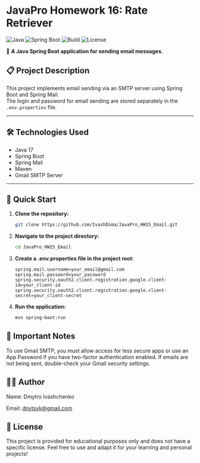 # JavaPro Homework 16: Rate Retriever

![Java](https://img.shields.io/badge/Java-17-orange?style=for-the-badge&logo=java)
![Spring Boot](https://img.shields.io/badge/Spring%20Boot-3.2-brightgreen?style=for-the-badge&logo=spring-boot)
![Build](https://img.shields.io/badge/Build-Maven-blue?style=for-the-badge&logo=apache-maven)
![License](https://img.shields.io/badge/License-Educational-lightgrey?style=for-the-badge)

📩 **A Java Spring Boot application for sending email messages.**

## 📋 Project Description

This project implements email sending via an SMTP server using Spring Boot and Spring Mail.  
The login and password for email sending are stored separately in the `.env.properties` file.

---

## 🛠️ Technologies Used

- Java 17
- Spring Boot
- Spring Mail
- Maven
- Gmail SMTP Server

---

## 🚀 Quick Start

1. **Clone the repository:**
   ```bash
   git clone https://github.com/IvashDima/JavaPro_HW15_Email.git

2. **Navigate to the project directory:**
   ```bash
   cd JavaPro_HW15_Email

3. **Create a .env.properties file in the project root:**

   ```properties
   spring.mail.username=your_email@gmail.com
   spring.mail.password=your_password
   spring.security.oauth2.client.registration.google.client-id=your_client-id
   spring.security.oauth2.client.registration.google.client-secret=your_client-secret

4. **Run the application:**

   ```bash
   mvn spring-boot:run

## 📌 Important Notes

   To use Gmail SMTP, you must allow access for less secure apps or use an App Password if you have two-factor authentication enabled.
   If emails are not being sent, double-check your Gmail security settings.


## 👨‍💻 Author

Name: Dmytro Ivashchenko

Email: dnytsyk@gmail.com

## 📝 License

This project is provided for educational purposes only and does not have a specific license.
Feel free to use and adapt it for your learning and personal projects!

